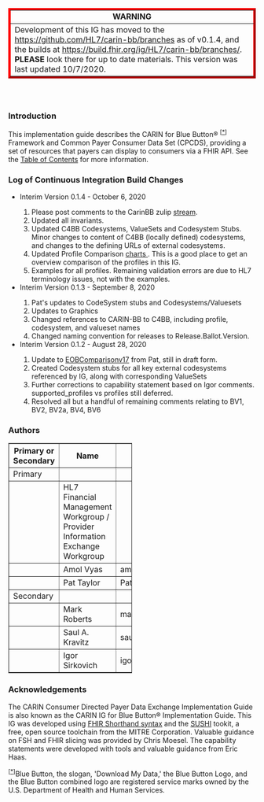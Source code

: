  <table style="border-color: red;" border="4">
<tbody>
<tr>
<td style="text-align: center;"><strong>WARNING</strong></td>
</tr>
<tr>
<td>Development of this IG has moved to the <a href="https://github.com/HL7/carin-bb/branches">https://github.com/HL7/carin-bb/branches</a> as of v0.1.4, and the builds at <a href="https://build.fhir.org/ig/HL7/carin-bb/branches/">https://build.fhir.org/ig/HL7/carin-bb/branches/</a>. <strong>PLEASE</strong> look there for up to date materials.   This version was last updated 10/7/2020.</td>
</tr>
</tbody>
</table>
<h3>&nbsp;</h3> 
<h3>Introduction</h3>
<p>This implementation guide describes the CARIN for Blue Button&reg; <sup>[<a href="#ftn.id1" name="id1">*</a>]</sup> Framework and Common Payer Consumer Data Set (CPCDS), providing a set of resources that payers can display to consumers via a FHIR API. See the <a href="toc.html">Table of Contents</a> for more information.</p>
<h3>Log of Continuous Integration Build Changes</h3>
<ul>
<li>Interim Version 0.1.4 - October 6, 2020</li>
<ol>
<li>Please post comments to the CarinBB zulip <a href="https://chat.fhir.org/#narrow/stream/204607-CARIN-IG.20for.20Blue.20Button.C2.AE"> stream</a>.</li>
<li>Updated all invariants.</li>
<li>Updated C4BB Codesystems, ValueSets and Codesystem Stubs. Minor changes to content of C4BB (locally defined) codesystems, and changes to the defining URLs of external codesystems.</li>
<li>Updated Profile Comparison <a href="EOBProfileComparison20201006.xlsx" download="EOBProfileComparison20201006.xlsx">charts </a>. This is a good place to get an overview comparison of the profiles in this IG.</li>
<li>Examples for all profiles. Remaining validation errors are due to HL7 terminology issues, not with the examples.</li>
</ol>
<li>Interim Version 0.1.3 - September 8, 2020</li>
<ol>
<li>Pat's updates to CodeSystem stubs and Codesystems/Valuesets</li>
<li>Updates to Graphics</li>
<li>Changed references to CARIN-BB to C4BB, including profile, codesystem, and valueset names</li>
<li>Changed naming convention for releases to Release.Ballot.Version.</li>
</ol>
<li>Interim Version 0.1.2 - August 28, 2020</li>
<ol>
<li>Update to <a href="CARINBBResourcesv17.png">EOBComparisonv17</a> from Pat, still in draft form.</li>
<li>Created Codesystem stubs for all key external codesystems referenced by IG, along with corresponding ValueSets</li>
<li>Further corrections to capability statement based on Igor comments. supported_profiles vs profiles still deferred.</li>
<li>Resolved all but a handful of remaining comments relating to BV1, BV2, BV2a, BV4, BV6</li>
</ol>
</ul>
<h3>Authors</h3>
<table style="width: 50%;" border="1">
<tbody>
<tr>
<th>Primary or Secondary</th>
<th>Name</th>
<th>Email</th>
</tr>
<tr>
<td>Primary</td>
<td>&nbsp;</td>
<td>&nbsp;</td>
</tr>
<tr>
<td>&nbsp;</td>
<td>HL7 Financial Management Workgroup / Provider Information Exchange Workgroup</td>
<td>&nbsp;</td>
</tr>
<tr>
<td>&nbsp;</td>
<td>Amol Vyas</td>
<td>amol.vyas@cambiahealth.com</td>
</tr>
<tr>
<td>&nbsp;</td>
<td>Pat Taylor</td>
<td>Pat.Taylor@bcbsa.com</td>
</tr>
<tr>
<td>Secondary</td>
<td>&nbsp;</td>
<td>&nbsp;</td>
</tr>
<tr>
<td>&nbsp;</td>
<td>Mark Roberts</td>
<td>mark.roberts@leavittpartners.com</td>
</tr>
<tr>
<td>&nbsp;</td>
<td>Saul A. Kravitz</td>
<td>saul@mitre.org</td>
</tr>
<tr>
<td>&nbsp;</td>
<td>Igor Sirkovich</td>
<td>igor@smilecdr.com</td>
</tr>
</tbody>
</table>
<h3>Acknowledgements</h3>
<p>The CARIN Consumer Directed Payer Data Exchange Implementation Guide is also known as the CARIN IG for Blue Button&reg; Implementation Guide. This IG was developed using <a href="https://build.fhir.org/ig/HL7/fhir-shorthand/">FHIR Shorthand syntax</a> and the <a href="https://github.com/FHIR/sushi">SUSHI</a> tookit, a free, open source toolchain from the MITRE Corporation. Valuable guidance on FSH and FHIR slicing was provided by Chris Moesel. The capability statements were developed with tools and valuable guidance from Eric Haas.</p>
<div class="footnote"><sup>[<a href="#id1" name="ftn.id1">*</a>]</sup>Blue Button, the slogan, 'Download My Data,' the Blue Button Logo, and the Blue Button combined logo are registered service marks owned by the U.S. Department of Health and Human Services.</div>
